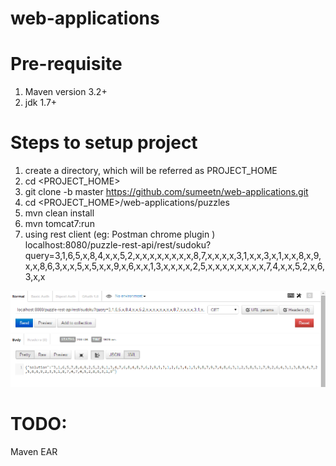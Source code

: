 web-applications
================

Pre-requisite
==============
1. Maven version 3.2+
2. jdk 1.7+


Steps to setup project
======================
1. create a directory, which will be referred as PROJECT_HOME
2. cd \<PROJECT_HOME\>
3. git clone -b master https://github.com/sumeetn/web-applications.git
4. cd <PROJECT_HOME>/web-applications/puzzles
5. mvn clean install
6. mvn tomcat7:run
7. using rest client (eg: Postman chrome plugin ) <br />
    localhost:8080/puzzle-rest-api/rest/sudoku?query=3,1,6,5,x,8,4,x,x,5,2,x,x,x,x,x,x,x,x,8,7,x,x,x,x,3,1,x,x,3,x,1,x,x,8,x,9,x,x,8,6,3,x,x,5,x,5,x,x,9,x,6,x,x,1,3,x,x,x,x,2,5,x,x,x,x,x,x,x,x,7,4,x,x,5,2,x,6,3,x,x

![rest request](https://github.com/sumeetn/web-applications/blob/master/img/postman_rest_request.PNG)


TODO:
=======================================
Maven EAR
